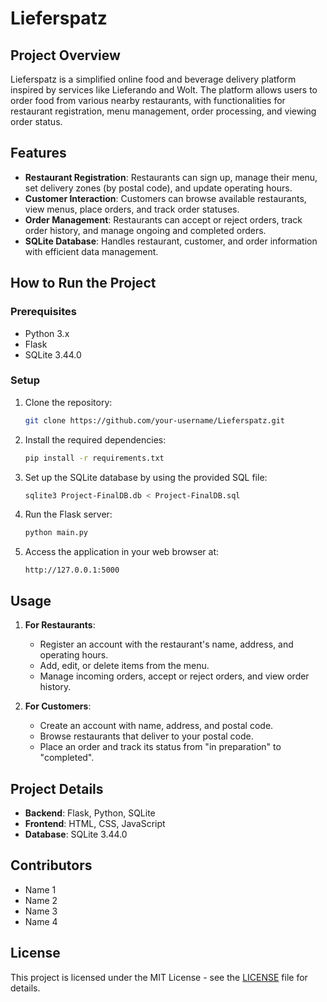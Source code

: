 # Lieferspatz

## Project Overview
Lieferspatz is a simplified online food and beverage delivery platform inspired by services like Lieferando and Wolt. The platform allows users to order food from various nearby restaurants, with functionalities for restaurant registration, menu management, order processing, and viewing order status.

## Features
- **Restaurant Registration**: Restaurants can sign up, manage their menu, set delivery zones (by postal code), and update operating hours.
- **Customer Interaction**: Customers can browse available restaurants, view menus, place orders, and track order statuses.
- **Order Management**: Restaurants can accept or reject orders, track order history, and manage ongoing and completed orders.
- **SQLite Database**: Handles restaurant, customer, and order information with efficient data management.


## How to Run the Project

### Prerequisites
- Python 3.x
- Flask
- SQLite 3.44.0

### Setup
1. Clone the repository:
    ```bash
    git clone https://github.com/your-username/Lieferspatz.git
    ```

2. Install the required dependencies:
    ```bash
    pip install -r requirements.txt
    ```

3. Set up the SQLite database by using the provided SQL file:
    ```bash
    sqlite3 Project-FinalDB.db < Project-FinalDB.sql
    ```

4. Run the Flask server:
    ```bash
    python main.py
    ```

5. Access the application in your web browser at:
    ```
    http://127.0.0.1:5000
    ```

## Usage
1. **For Restaurants**:
    - Register an account with the restaurant's name, address, and operating hours.
    - Add, edit, or delete items from the menu.
    - Manage incoming orders, accept or reject orders, and view order history.
    
2. **For Customers**:
    - Create an account with name, address, and postal code.
    - Browse restaurants that deliver to your postal code.
    - Place an order and track its status from "in preparation" to "completed".

## Project Details
- **Backend**: Flask, Python, SQLite
- **Frontend**: HTML, CSS, JavaScript
- **Database**: SQLite 3.44.0

## Contributors
- Name 1
- Name 2
- Name 3
- Name 4

## License
This project is licensed under the MIT License - see the [LICENSE](LICENSE) file for details.

